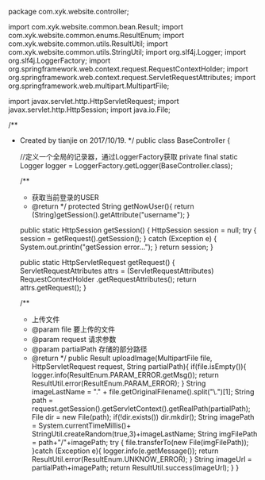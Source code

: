 package com.xyk.website.controller;

import com.xyk.website.common.bean.Result;
import com.xyk.website.common.enums.ResultEnum;
import com.xyk.website.common.utils.ResultUtil;
import com.xyk.website.common.utils.StringUtil;
import org.slf4j.Logger;
import org.slf4j.LoggerFactory;
import org.springframework.web.context.request.RequestContextHolder;
import org.springframework.web.context.request.ServletRequestAttributes;
import org.springframework.web.multipart.MultipartFile;

import javax.servlet.http.HttpServletRequest;
import javax.servlet.http.HttpSession;
import java.io.File;

/**
 * Created by tianjie on 2017/10/19.
 */
public class BaseController {

    //定义一个全局的记录器，通过LoggerFactory获取
    private final static Logger logger = LoggerFactory.getLogger(BaseController.class);

    /**
     * 获取当前登录的USER
     * @return
     */
    protected String getNowUser(){
        return (String)getSession().getAttribute("username");
    }

    public static HttpSession getSession() {
        HttpSession session = null;
        try {
            session = getRequest().getSession();
        } catch (Exception e) {
            System.out.println("getSession error...");
        }
        return session;
    }

    public static HttpServletRequest getRequest() {
        ServletRequestAttributes attrs = (ServletRequestAttributes) RequestContextHolder
                .getRequestAttributes();
        return attrs.getRequest();
    }

    /**
     * 上传文件
     * @param file  要上传的文件
     * @param request   请求参数
     * @param partialPath   存储的部分路径
     * @return
     */
    public Result uploadImage(MultipartFile file, HttpServletRequest request, String partialPath){
        if(file.isEmpty()){
            logger.info(ResultEnum.PARAM_ERROR.getMsg());
            return ResultUtil.error(ResultEnum.PARAM_ERROR);
        }
        String imageLastName = "." + file.getOriginalFilename().split("\\.")[1];
        String path = request.getSession().getServletContext().getRealPath(partialPath);
        File dir = new File(path);
        if(!dir.exists())
            dir.mkdir();
        String imagePath = System.currentTimeMillis()+ StringUtil.createRandom(true,3)+imageLastName;
        String imgFilePath = path+"/"+imagePath;
        try {
            file.transferTo(new File(imgFilePath));
        }catch (Exception e){
            logger.info(e.getMessage());
            return ResultUtil.error(ResultEnum.UNKNOW_ERROR);
        }
        String imageUrl = partialPath+imagePath;
        return ResultUtil.success(imageUrl);
    }
}
